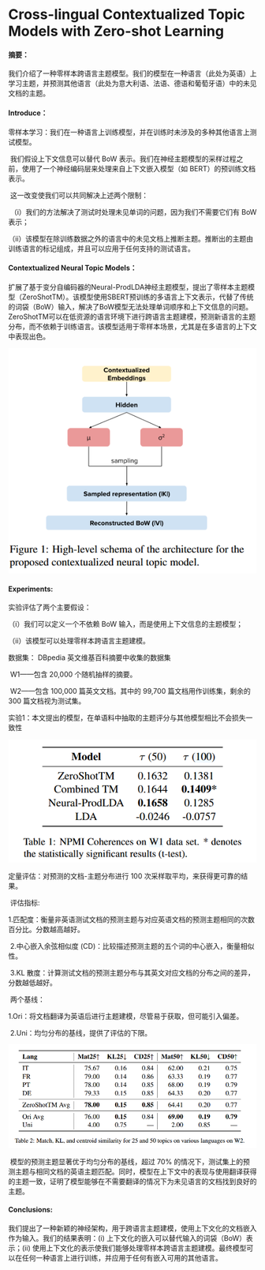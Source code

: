 # Cross-lingual Contextualized Topic Models with Zero-shot Learning 

#### 摘要：

​	我们介绍了一种零样本跨语言主题模型。我们的模型在一种语言（此处为英语）上学习主题，并预测其他语言（此处为意大利语、法语、德语和葡萄牙语）中的未见文档的主题。

#### Introduce：

​	零样本学习：我们在一种语言上训练模型，并在训练时未涉及的多种其他语言上测试模型。

​	我们假设上下文信息可以替代 BoW 表示。我们在神经主题模型的采样过程之前，使用了一个神经编码层来处理来自上下文嵌入模型（如 BERT）的预训练文档表示。

​	这一改变使我们可以共同解决上述两个限制：

​	（i）我们的方法解决了测试时处理未见单词的问题，因为我们不需要它们有 BoW 表示；

​	（ii）该模型在除训练数据之外的语言中的未见文档上推断主题。推断出的主题由训练语言的标记组成，并且可以应用于任何支持的测试语言。

#### Contextualized Neural Topic Models：

​	扩展了基于变分自编码器的Neural-ProdLDA神经主题模型，提出了零样本主题模型（ZeroShotTM）。该模型使用SBERT预训练的多语言上下文表示，代替了传统的词袋（BoW）输入，解决了BoW模型无法处理单词顺序和上下文信息的问题。ZeroShotTM可以在低资源的语言环境下进行跨语言主题建模，预测新语言的主题分布，而不依赖于训练语言。该模型适用于零样本场景，尤其是在多语言的上下文中表现出色。

![image-20241022205031169](./image-20241022205031169.png)

#### Experiments:

实验评估了两个主要假设：

（i）我们可以定义一个不依赖 BoW 输入，而是使用上下文信息的主题模型；

（ii）该模型可以处理零样本跨语言主题建模。

数据集： DBpedia 英文维基百科摘要中收集的数据集

​	W1——包含 20,000 个随机抽样的摘要。

​	W2——包含 100,000 篇英文文档。其中的 99,700 篇文档用作训练集，剩余的 300 篇文档视为测试集。

实验1：本文提出的模型，在单语料中抽取的主题评分与其他模型相比不会损失一致性

![image-20241022211150458](./image-20241022211150458.png)

定量评估：对预测的文档-主题分布进行 100 次采样取平均，来获得更可靠的结果。

​	评估指标:

​	1.匹配度：衡量非英语测试文档的预测主题与对应英语文档的预测主题相同的次数百分比。分数越高越好。

​	2.中心嵌入余弦相似度 (CD)：比较描述预测主题的五个词的中心嵌入，衡量相似性。

​	3.KL 散度：计算测试文档的预测主题分布与其英文对应文档的分布之间的差异，分数越低越好。

​	两个基线：

​	1.Ori：将文档翻译为英语后进行主题建模，尽管易于获取，但可能引入偏差。

​	2.Uni：均匀分布的基线，提供了评估的下限。

![image-20241022212840126](./image-20241022212840126.png)

​	模型的预测主题显著优于均匀分布的基线，超过 70% 的情况下，测试集上的预测主题与相同文档的英语主题匹配。同时，模型在上下文中的表现与使用翻译获得的主题一致，证明了模型能够在不需要翻译的情况下为未见语言的文档找到良好的主题。

#### Conclusions:

​	我们提出了一种新颖的神经架构，用于跨语言主题建模，使用上下文化的文档嵌入作为输入。我们的结果表明：(i) 上下文化的嵌入可以替代输入的词袋（BoW）表示；(ii) 使用上下文化的表示使我们能够处理零样本跨语言主题建模。最终模型可以在任何一种语言上进行训练，并应用于任何有嵌入可用的其他语言。

